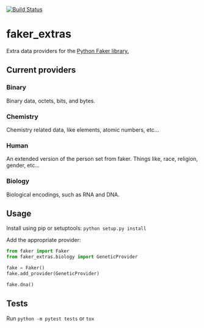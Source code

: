 [![Build Status](https://travis-ci.org/christabor/faker_extras.svg?branch=master)](https://travis-ci.org/christabor/faker_extras)

# faker_extras
Extra data providers for the [Python Faker library.](https://github.com/joke2k/faker/)

## Current providers

### Binary
Binary data, octets, bits, and bytes.

### Chemistry
Chemistry related data, like elements, atomic numbers, etc...

### Human
An extended version of the person set from faker. Things like, race, religion, gender, etc...

### Biology
Biological encodings, such as RNA and DNA.

## Usage
Install using pip or setuptools: `python setup.py install`

Add the appropriate provider:

```python
from faker import Faker
from faker_extras.biology import GeneticProvider

fake = Faker()
fake.add_provider(GeneticProvider)

fake.dna()
```

## Tests

Run ```python -m pytest tests``` or `tox`
